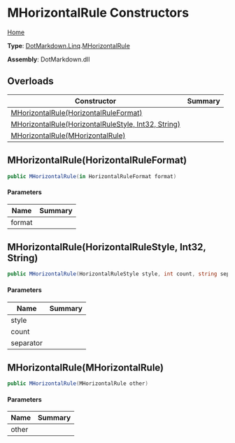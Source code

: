 # MHorizontalRule Constructors

[Home](../../../../README.md)

**Type**: [DotMarkdown.Linq](../../README.md)\.[MHorizontalRule](../README.md)

**Assembly**: DotMarkdown\.dll

## Overloads

| Constructor | Summary |
| ----------- | ------- |
| [MHorizontalRule(HorizontalRuleFormat)](#DotMarkdown_Linq_MHorizontalRule__ctor_DotMarkdown_HorizontalRuleFormat__) | |
| [MHorizontalRule(HorizontalRuleStyle, Int32, String)](#DotMarkdown_Linq_MHorizontalRule__ctor_DotMarkdown_HorizontalRuleStyle_System_Int32_System_String_) | |
| [MHorizontalRule(MHorizontalRule)](#DotMarkdown_Linq_MHorizontalRule__ctor_DotMarkdown_Linq_MHorizontalRule_) | |

## MHorizontalRule\(HorizontalRuleFormat\)<a name="DotMarkdown_Linq_MHorizontalRule__ctor_DotMarkdown_HorizontalRuleFormat__"></a>

```csharp
public MHorizontalRule(in HorizontalRuleFormat format)
```

#### Parameters

| Name | Summary |
| ---- | ------- |
| format | |

## MHorizontalRule\(HorizontalRuleStyle, Int32, String\)<a name="DotMarkdown_Linq_MHorizontalRule__ctor_DotMarkdown_HorizontalRuleStyle_System_Int32_System_String_"></a>

```csharp
public MHorizontalRule(HorizontalRuleStyle style, int count, string separator)
```

#### Parameters

| Name | Summary |
| ---- | ------- |
| style | |
| count | |
| separator | |

## MHorizontalRule\(MHorizontalRule\)<a name="DotMarkdown_Linq_MHorizontalRule__ctor_DotMarkdown_Linq_MHorizontalRule_"></a>

```csharp
public MHorizontalRule(MHorizontalRule other)
```

#### Parameters

| Name | Summary |
| ---- | ------- |
| other | |

